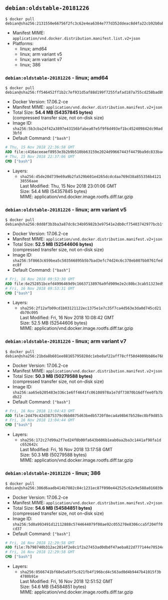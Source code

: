 ## `debian:oldstable-20181226`

```console
$ docker pull debian@sha256:2131550e66756f2fc3c62e4ea6384e777d352ddeac8d4fa22cb92b0ab6580a8c
```

-	Manifest MIME: `application/vnd.docker.distribution.manifest.list.v2+json`
-	Platforms:
	-	linux; amd64
	-	linux; arm variant v5
	-	linux; arm variant v7
	-	linux; 386

### `debian:oldstable-20181226` - linux; amd64

```console
$ docker pull debian@sha256:ff546452ff1b2c7ef931d5af88d199f7255fafad187a755cd258bad8936b34d7
```

-	Docker Version: 17.06.2-ce
-	Manifest MIME: `application/vnd.docker.distribution.manifest.v2+json`
-	Total Size: **54.4 MB (54357845 bytes)**  
	(compressed transfer size, not on-disk size)
-	Image ID: `sha256:5b3cba24f42a3897e43156bfabea07e5f9f6d493ef1bc452409842dc90ad3bfd`
-	Default Command: `["bash"]`

```dockerfile
# Thu, 15 Nov 2018 22:36:58 GMT
ADD file:c416aceeaef8953e3b2b9b510bb63159e2024d99667443f4479ba9dc833ba46c in / 
# Thu, 15 Nov 2018 22:37:06 GMT
CMD ["bash"]
```

-	Layers:
	-	`sha256:d5de20d739e69a9b2fa529b601ed265dcdcdaa769d38a855356b412138556aae`  
		Last Modified: Thu, 15 Nov 2018 23:01:06 GMT  
		Size: 54.4 MB (54357845 bytes)  
		MIME: application/vnd.docker.image.rootfs.diff.tar.gzip

### `debian:oldstable-20181226` - linux; arm variant v5

```console
$ docker pull debian@sha256:0dd8f3b3ba3a87dc8c34b95982b3e97541e2db0cf75403742977bcb1f4c2d5f0
```

-	Docker Version: 17.06.2-ce
-	Manifest MIME: `application/vnd.docker.distribution.manifest.v2+json`
-	Total Size: **52.5 MB (52544606 bytes)**  
	(compressed transfer size, not on-disk size)
-	Image ID: `sha256:5f8663c659bea5c503566895b5b7bad3efc74d24c6c378eb807bb0761fedec8f`
-	Default Command: `["bash"]`

```dockerfile
# Fri, 16 Nov 2018 09:53:30 GMT
ADD file:6e252851bcefd4996469d9c16637138976a9fd909e2e2c80bc3cab51323ed9dd in / 
# Fri, 16 Nov 2018 09:53:31 GMT
CMD ["bash"]
```

-	Layers:
	-	`sha256:2f12afb09cd1b03121122ec1375e1e7c35f7ca4d563e3da0d745cd21db70c095`  
		Last Modified: Fri, 16 Nov 2018 10:08:42 GMT  
		Size: 52.5 MB (52544606 bytes)  
		MIME: application/vnd.docker.image.rootfs.diff.tar.gzip

### `debian:oldstable-20181226` - linux; arm variant v7

```console
$ docker pull debian@sha256:21bda8b601ee88165795828dc1ebe8af22aff78cff50d4009bb86e768d2990d3
```

-	Docker Version: 17.06.2-ce
-	Manifest MIME: `application/vnd.docker.distribution.manifest.v2+json`
-	Total Size: **50.3 MB (50279588 bytes)**  
	(compressed transfer size, not on-disk size)
-	Image ID: `sha256:aa65eb205483e336c1e6ff4641fc06108978a1e7df73870b16dffee0fb7bdb22`
-	Default Command: `["bash"]`

```dockerfile
# Fri, 16 Nov 2018 13:04:43 GMT
ADD file:2d479c42d3875379c0bb0875d63bedb5720f8eca4a98b67b528ec8bf9d853ac8 in / 
# Fri, 16 Nov 2018 13:04:44 GMT
CMD ["bash"]
```

-	Layers:
	-	`sha256:172c27d99a2f7ed24f0b00fa643b606b1eab0aa2ba3c1441af98fa1dc652642c`  
		Last Modified: Fri, 16 Nov 2018 13:17:58 GMT  
		Size: 50.3 MB (50279588 bytes)  
		MIME: application/vnd.docker.image.rootfs.diff.tar.gzip

### `debian:oldstable-20181226` - linux; 386

```console
$ docker pull debian@sha256:386d6aadb414b7802c84c1231ec87f090e442525c62e9e588a016039ef1d141f
```

-	Docker Version: 17.06.2-ce
-	Manifest MIME: `application/vnd.docker.distribution.manifest.v2+json`
-	Total Size: **54.6 MB (54584851 bytes)**  
	(compressed transfer size, not on-disk size)
-	Image ID: `sha256:5d0a993491d12112888c5744644079f08ae92c055270e8306cca5f204ff0cd37`
-	Default Command: `["bash"]`

```dockerfile
# Fri, 16 Nov 2018 12:29:58 GMT
ADD file:7b798740b312ac2014f2e8c1f2a27453ad0dbdf47aeba822d777144e70534cf5 in / 
# Fri, 16 Nov 2018 12:29:58 GMT
CMD ["bash"]
```

-	Layers:
	-	`sha256:0566741bf68e5a93f5c821fb4f196bcd4c563ad0d4b9447b41015f3b4780b91e`  
		Last Modified: Fri, 16 Nov 2018 12:51:52 GMT  
		Size: 54.6 MB (54584851 bytes)  
		MIME: application/vnd.docker.image.rootfs.diff.tar.gzip
